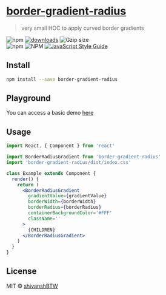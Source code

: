 # <a href="https://www.npmjs.com/package/border-gradient-radius" target="_blank">border-gradient-radius</a>

> very small HOC to apply curved border gradients

<!-- [![NPM](https://img.shields.io/npm/v/border-gradient-radius.svg)](https://www.npmjs.com/package/border-gradient-radius) -->

![npm](https://img.shields.io/npm/dm/border-gradient-radius.svg?label=downloads&style=for-the-badge)
[![downloads](https://img.shields.io/npm/dt/border-gradient-radius.svg?style=for-the-badge&label=overall%20downloads)](https://www.npmjs.com/package/border-gradient-radius)
![Gzip size](https://img.shields.io/bundlejs/size/border-gradient-radius?style=for-the-badge)
<br/>
![npm](https://img.shields.io/npm/v/border-gradient-radius.svg?style=for-the-badge)
![NPM](https://img.shields.io/npm/l/border-gradient-radius.svg?label=license&style=for-the-badge)
[![JavaScript Style Guide](https://img.shields.io/badge/code_style-standard-brightgreen.svg?style=for-the-badge)](https://standardjs.com)

## Install

```bash
npm install --save border-gradient-radius
```

## Playground

You can access a basic demo <a href="https://border-gradient-radius.surge.sh" target="_blank">here</a>

## Usage

```jsx
import React, { Component } from 'react'

import BorderRadiusGradient from 'border-gradient-radius'
import 'border-gradient-radius/dist/index.css'

class Example extends Component {
  render() {
    return (
      <BorderRadiusGradient
        gradientValue={gradientValue}
        borderWidth={borderWidth}
        borderRadius={borderRadius}
        containerBackgroundColor='#FFF'
        className=''
      >
        {CHILDREN}
      </BorderRadiusGradient>
    )
  }
}
```

## License

MIT © [shivanshBTW](https://github.com/shivanshBTW)
